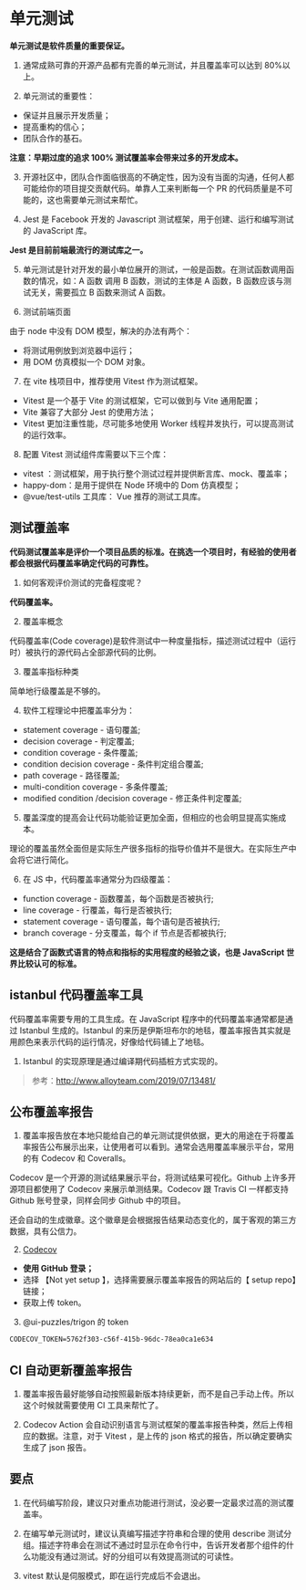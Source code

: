 # 单元测试

**单元测试是软件质量的重要保证。**

1. 通常成熟可靠的开源产品都有完善的单元测试，并且覆盖率可以达到 80%以上。

2. 单元测试的重要性：

- 保证并且展示开发质量；
- 提高重构的信心；
- 团队合作的基石。

**注意：早期过度的追求 100% 测试覆盖率会带来过多的开发成本。**

3. 开源社区中，团队合作面临很高的不确定性，因为没有当面的沟通，任何人都可能给你的项目提交贡献代码。单靠人工来判断每一个 PR 的代码质量是不可能的，这也需要单元测试来帮忙。

4. Jest 是 Facebook 开发的 Javascript 测试框架，用于创建、运行和编写测试的 JavaScript 库。

**Jest 是目前前端最流行的测试库之一。**

5. 单元测试是针对开发的最小单位展开的测试，一般是函数。在测试函数调用函数的情况，如：A 函数 调用 B 函数，测试的主体是 A 函数，B 函数应该与测试无关，需要孤立 B 函数来测试 A 函数。

6. 测试前端页面

由于 node 中没有 DOM 模型，解决的办法有两个：

- 将测试用例放到浏览器中运行；
- 用 DOM 仿真模拟一个 DOM 对象。

7. 在 vite 栈项目中，推荐使用 Vitest 作为测试框架。

- Vitest 是一个基于 Vite 的测试框架，它可以做到与 Vite 通用配置；
- Vite 兼容了大部分 Jest 的使用方法；
- Vitest 更加注重性能，尽可能多地使用 Worker 线程并发执行，可以提高测试的运行效率。

8. 配置 Vitest 测试组件库需要以下三个库：

- vitest ：测试框架，用于执行整个测试过程并提供断言库、mock、覆盖率；
- happy-dom：是用于提供在 Node 环境中的 Dom 仿真模型；
- @vue/test-utils 工具库： Vue 推荐的测试工具库。

## 测试覆盖率

**代码测试覆盖率是评价一个项目品质的标准。在挑选一个项目时，有经验的使用者都会根据代码覆盖率确定代码的可靠性。**

1. 如何客观评价测试的完备程度呢？

**代码覆盖率。**

2. 覆盖率概念

代码覆盖率(Code coverage)是软件测试中一种度量指标，描述测试过程中（运行时）被执行的源代码占全部源代码的比例。

3. 覆盖率指标种类

简单地行级覆盖是不够的。

4. 软件工程理论中把覆盖率分为：

- statement coverage - 语句覆盖;
- decision coverage - 判定覆盖;
- condition coverage - 条件覆盖;
- condition decision coverage - 条件判定组合覆盖;
- path coverage - 路径覆盖;
- multi-condition coverage - 多条件覆盖;
- modified condition /decision coverage - 修正条件判定覆盖;

5. 覆盖深度的提高会让代码功能验证更加全面，但相应的也会明显提高实施成本。

理论的覆盖虽然全面但是实际生产很多指标的指导价值并不是很大。在实际生产中会将它进行简化。

6. 在 JS 中，代码覆盖率通常分为四级覆盖：

- function coverage - 函数覆盖，每个函数是否被执行;
- line coverage - 行覆盖，每行是否被执行;
- statement coverage - 语句覆盖，每个语句是否被执行;
- branch coverage - 分支覆盖，每个 if 节点是否都被执行;

**这是结合了函数式语言的特点和指标的实用程度的经验之谈，也是 JavaScript 世界比较认可的标准。**

## istanbul 代码覆盖率工具

代码覆盖率需要专用的工具生成。在 JavaScript 程序中的代码覆盖率通常都是通过 Istanbul 生成的。Istanbul 的来历是伊斯坦布尔的地毯，覆盖率报告其实就是用颜色来表示代码的运行情况，好像给代码铺上了地毯。

1. Istanbul 的实现原理是通过编译期代码插桩方式实现的。

> 参考：http://www.alloyteam.com/2019/07/13481/

## 公布覆盖率报告

1. 覆盖率报告放在本地只能给自己的单元测试提供依据，更大的用途在于将覆盖率报告公布展示出来，让使用者可以看到。通常会选用覆盖率展示平台，常用的有 Codecov 和 Coveralls。

Codecov 是一个开源的测试结果展示平台，将测试结果可视化。Github 上许多开源项目都使用了 Codecov 来展示单测结果。Codecov 跟 Travis CI 一样都支持 Github 账号登录，同样会同步 Github 中的项目。

还会自动的生成徽章。这个徽章是会根据报告结果动态变化的，属于客观的第三方数据，具有公信力。

2. [Codecov](https://about.codecov.io/)

- **使用 GitHub 登录；**
- 选择 【Not yet setup 】，选择需要展示覆盖率报告的网站后的【 setup repo】链接；
- 获取上传 token。

3. @ui-puzzles/trigon 的 token

```md
CODECOV_TOKEN=5762f303-c56f-415b-96dc-78ea0ca1e634
```

## CI 自动更新覆盖率报告

1. 覆盖率报告最好能够自动按照最新版本持续更新，而不是自己手动上传。所以这个时候就需要使用 CI 工具来帮忙了。

2. Codecov Action 会自动识别语言与测试框架的覆盖率报告种类，然后上传相应的数据。注意，对于 Vitest ，是上传的 json 格式的报告，所以确定要确实生成了 json 报告。

## 要点

1. 在代码编写阶段，建议只对重点功能进行测试，没必要一定最求过高的测试覆盖率。

2. 在编写单元测试时，建议认真编写描述字符串和合理的使用 describe 测试分组。描述字符串会在测试不通过时显示在命令行中，告诉开发者那个组件的什么功能没有通过测试。好的分组可以有效提高测试的可读性。

3. vitest 默认是伺服模式，即在运行完成后不会退出。

